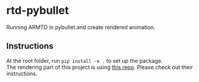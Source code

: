 # rtd-pybullet
Running ARMTD in pybullet and create rendered animation.

## Instructions
At the root folder, run `pip install -e .` to set up the package.  
The rendering part of this project is using [this repo](https://github.com/huy-ha/pybullet-blender-recorder). Please check out their instructions.